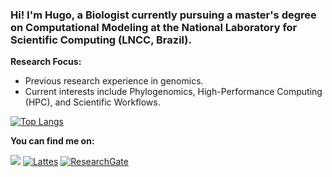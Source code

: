 ### Hi! I'm Hugo, a Biologist currently pursuing a master's degree on Computational Modeling at the National Laboratory for Scientific Computing (LNCC, Brazil). 

**Research Focus:**
- Previous research experience in genomics.
- Current interests include Phylogenomics, High-Performance Computing (HPC), and Scientific Workflows.

[![Top Langs](https://github-readme-stats-git-masterrstaa-rickstaa.vercel.app/api/top-langs/?username=Oliveira-Hugo)](https://github.com/anuraghazra/github-readme-stats)

**You can find me on:**

<a href = "mailto:hugodpaulaoliveira@gmail.com"><img loading="lazy" src="https://img.shields.io/badge/Gmail-D14836?style=for-the-badge&logo=gmail&logoColor=white" target="_blank"></a>
[![Lattes](https://img.shields.io/badge/Lattes-007ACC?style=for-the-badge&logo=book&logoColor=white)](https://lattes.cnpq.br/4603193130523804)
[![ResearchGate](https://img.shields.io/badge/ResearchGate-253858?style=for-the-badge&logo=researchgate&logoColor=white)](https://www.researchgate.net/profile/Hugo-De-Paula-Oliveira/research)

<!--
**Oliveira-Hugo/Oliveira-Hugo** is a ✨ _special_ ✨ repository because its `README.md` (this file) appears on your GitHub profile.

Here are some ideas to get you started:

- 🔭 I’m currently working on ...
- 🌱 I’m currently learning ...
- 👯 I’m looking to collaborate on ...
- 🤔 I’m looking for help with ...
- 💬 Ask me about ...
- 📫 How to reach me: ...
- 😄 Pronouns: ...
- ⚡ Fun fact: ...
-->
